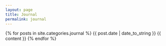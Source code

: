 ```yaml
---
layout: page
title: Journal
permalink: journal
---
```


{% for posts in site.categories.journal %}
  <time datetime="{{ post.date | date_to_xmlschema }}" class="post-date">{{ post.date | date_to_string }}</time>
  {{ content }}
{% endfor %}
